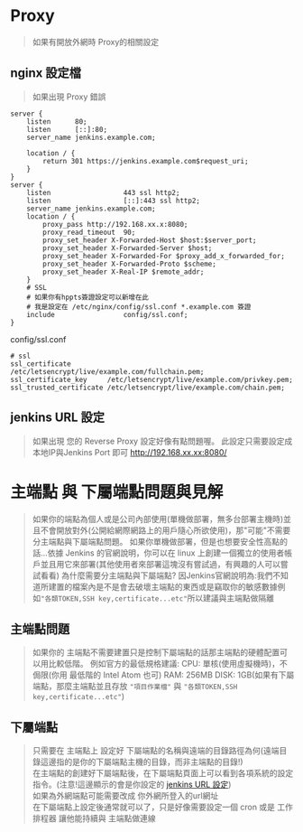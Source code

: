 # Proxy
> 如果有開放外網時 Proxy的相關設定
## nginx 設定檔
> 如果出現 Proxy 錯誤
```
server {
    listen      80;
    listen      [::]:80;
    server_name jenkins.example.com;

    location / {
        return 301 https://jenkins.example.com$request_uri;
    }
}
server {
    listen                  443 ssl http2;
    listen                  [::]:443 ssl http2;
    server_name jenkins.example.com;
    location / {
        proxy_pass http://192.168.xx.x:8080;
        proxy_read_timeout  90;
        proxy_set_header X-Forwarded-Host $host:$server_port;
        proxy_set_header X-Forwarded-Server $host;
        proxy_set_header X-Forwarded-For $proxy_add_x_forwarded_for;
        proxy_set_header X-Forwarded-Proto $scheme;
        proxy_set_header X-Real-IP $remote_addr;
    }
    # SSL
    # 如果你有hppts簽證設定可以新增在此
    # 我是設定在 /etc/nginx/config/ssl.conf *.example.com 簽證
    include                 config/ssl.conf;
}
```
config/ssl.conf
```
# ssl
ssl_certificate         /etc/letsencrypt/live/example.com/fullchain.pem;
ssl_certificate_key     /etc/letsencrypt/live/example.com/privkey.pem;
ssl_trusted_certificate /etc/letsencrypt/live/example.com/chain.pem;
```
## jenkins URL 設定
> 如果出現 您的 Reverse Proxy 設定好像有點問題喔。
> 此設定只需要設定成本地IP與Jenkins Port 即可
> http://192.168.xx.xx:8080/


# 主端點 與 下屬端點問題與見解
> 如果你的端點為個人或是公司內部使用(單機做部署，無多台部署主機時)並且不會開放對外(公開給網際網路上的用戶隨心所欲使用)，那"可能"不需要分主端點與下屬端點問題。
> 如果你單機做部署，但是也想要安全性高點的話...依據 Jenkins 的官網說明，你可以在 linux 上創建一個獨立的使用者帳戶並且用它來部署(其他使用者來部署這塊沒有嘗試過，有興趣的人可以嘗試看看)
> 為什麼需要分主端點與下屬端點? 因Jenkins官網說明為:我們不知道所建置的檔案內是不是會去破壞主端點的東西或是竊取你的敏感數據例如``"各類TOKEN,SSH key,certificate...etc"``所以建議與主端點做隔離

## 主端點問題
> 如果你的 主端點不需要建置只是控制下屬端點的話那主端點的硬體配置可以用比較低階。
> 例如官方的最低規格建議:
> CPU: 單核(使用虛擬機時)，不侷限(你用 最低階的 Intel Atom 也可)
> RAM: 256MB
> DISK: 1GB(如果有下屬端點，那麼主端點並且存放 ``"項目作業檔"`` 與 ``"各類TOKEN,SSH key,certificate...etc"``)

## 下屬端點
> 只需要在 主端點上 設定好 下屬端點的名稱與遠端的目錄路徑為何(遠端目錄這邊指的是你的下屬端點主機的目錄，而非主端點的目錄!)  
> 在主端點的創建好下屬端點後，在下屬端點頁面上可以看到各項系統的設定指令。(注意!這邊顯示的會是你設定的 [jenkins URL 設定](#jenkins-url-設定))  
> 如果為外網端點可能需要改成 你外網所登入的url網址  
> 在下屬端點上設定後通常就可以了，只是好像需要設定一個 cron 或是 工作排程器 讓他能持續與 主端點做連線